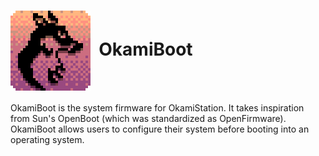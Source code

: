 <h1 align-center="true"><img src="../docs/OkamiStation Logo.png" width="128px" align="center">&nbsp;&nbsp;OkamiBoot</h1>
OkamiBoot is the system firmware for OkamiStation. It takes inspiration from Sun's OpenBoot (which was standardized as OpenFirmware).
OkamiBoot allows users to configure their system before booting into an operating system.